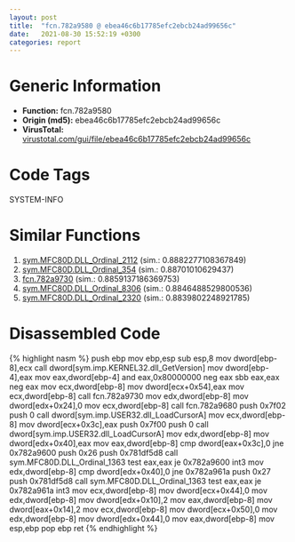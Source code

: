 ```yaml
---
layout: post
title:  "fcn.782a9580 @ ebea46c6b17785efc2ebcb24ad99656c"
date:   2021-08-30 15:52:19 +0300
categories: report
---
```


# Generic Information
- **Function:** fcn.782a9580
- **Origin (md5):** ebea46c6b17785efc2ebcb24ad99656c
- **VirusTotal:** [virustotal.com/gui/file/ebea46c6b17785efc2ebcb24ad99656c][virustotal_ref]

# Code Tags
<span class="tag" id="SYSTEM-INFO">SYSTEM-INFO</span>


# Similar Functions

1. [sym.MFC80D.DLL\_Ordinal\_2112][similar_1_ref] (sim.: 0.8882277108367849)
2. [sym.MFC80D.DLL\_Ordinal\_354][similar_2_ref] (sim.: 0.88701010629437)
3. [fcn.782a9730][similar_3_ref] (sim.: 0.8859137186369753)
4. [sym.MFC80D.DLL\_Ordinal\_8306][similar_4_ref] (sim.: 0.8846488529800536)
5. [sym.MFC80D.DLL\_Ordinal\_2320][similar_5_ref] (sim.: 0.8839802248921785)


# Disassembled Code

{% highlight nasm %}
push ebp
mov ebp,esp
sub esp,8
mov dword[ebp-8],ecx
call dword[sym.imp.KERNEL32.dll_GetVersion]
mov dword[ebp-4],eax
mov eax,dword[ebp-4]
and eax,0x80000000
neg eax
sbb eax,eax
neg eax
mov ecx,dword[ebp-8]
mov dword[ecx+0x54],eax
mov ecx,dword[ebp-8]
call fcn.782a9730
mov edx,dword[ebp-8]
mov dword[edx+0x24],0
mov ecx,dword[ebp-8]
call fcn.782a9680
push 0x7f02
push 0
call dword[sym.imp.USER32.dll_LoadCursorA]
mov ecx,dword[ebp-8]
mov dword[ecx+0x3c],eax
push 0x7f00
push 0
call dword[sym.imp.USER32.dll_LoadCursorA]
mov edx,dword[ebp-8]
mov dword[edx+0x40],eax
mov eax,dword[ebp-8]
cmp dword[eax+0x3c],0
jne 0x782a9600
push 0x26
push 0x781df5d8
call sym.MFC80D.DLL_Ordinal_1363
test eax,eax
je 0x782a9600
int3 
mov edx,dword[ebp-8]
cmp dword[edx+0x40],0
jne 0x782a961a
push 0x27
push 0x781df5d8
call sym.MFC80D.DLL_Ordinal_1363
test eax,eax
je 0x782a961a
int3 
mov ecx,dword[ebp-8]
mov dword[ecx+0x44],0
mov edx,dword[ebp-8]
mov dword[edx+0x10],2
mov eax,dword[ebp-8]
mov dword[eax+0x14],2
mov ecx,dword[ebp-8]
mov dword[ecx+0x50],0
mov edx,dword[ebp-8]
mov dword[edx+0x44],0
mov eax,dword[ebp-8]
mov esp,ebp
pop ebp
ret 
{% endhighlight %}


[similar_1_ref]: /report/sym.MFC80D.DLL_Ordinal_2112@ebea46c6b17785efc2ebcb24ad99656c
[similar_2_ref]: /report/sym.MFC80D.DLL_Ordinal_354@ebea46c6b17785efc2ebcb24ad99656c
[similar_3_ref]: /report/fcn.782a9730@ebea46c6b17785efc2ebcb24ad99656c
[similar_4_ref]: /report/sym.MFC80D.DLL_Ordinal_8306@ebea46c6b17785efc2ebcb24ad99656c
[similar_5_ref]: /report/sym.MFC80D.DLL_Ordinal_2320@ebea46c6b17785efc2ebcb24ad99656c
[virustotal_ref]: https://www.virustotal.com/gui/file/ebea46c6b17785efc2ebcb24ad99656c